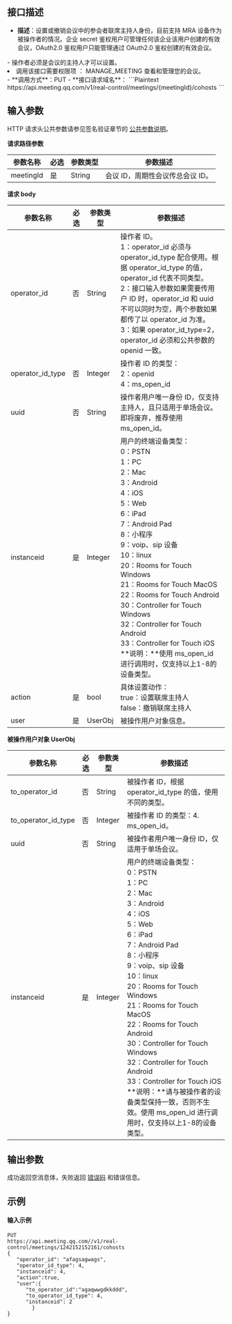 ## 接口描述
- **描述**：设置或撤销会议中的参会者联席主持人身份，目前支持 MRA 设备作为被操作者的情况。企业 secret 鉴权用户可管理任何该企业该用户创建的有效会议，OAuth2.0 鉴权用户只能管理通过 OAuth2.0 鉴权创建的有效会议。
<dx-alert infotype="explain" title="">
- 操作者必须是会议的主持人才可以设置。<li>调用该接口需要权限项 ： MANAGE_MEETING 查看和管理您的会议。</li>
</dx-alert>
- **调用方式**：PUT
- **接口请求域名**：
```Plaintext
https://api.meeting.qq.com/v1/real-control/meetings/{meetingId}/cohosts
```



## 输入参数
HTTP 请求头公共参数请参见签名验证章节的 [公共参数说明](https://cloud.tencent.com/document/product/1095/42413#.E5.85.AC.E5.85.B1.E5.8F.82.E6.95.B0)。

**请求路径参数**

| 参数名称  | 必选 | 参数类型 | 参数描述                     |
| --------- | ---- | -------- | ---------------------------- |
| meetingId | 是   | String   | 会议 ID，周期性会议传总会议 ID。 |


**请求 body**

| 参数名称                     | 必选 | 参数类型 | 参数描述                                                     |
| ---------------------------- | ---- | -------- | ------------------------------------------------------------ |
| operator_id       | 否   | String   | 操作者 ID。<br>1：operator_id 必须与 operator_id_type 配合使用。根据 operator_id_type 的值，operator_id 代表不同类型。<br>2：接口输入参数如果需要传用户 ID 时，operator_id 和 uuid 不可以同时为空，两个参数如果都传了以 operator_id 为准。<br>3：如果 operator_id_type=2，operator_id 必须和公共参数的 openid 一致。                    |
| operator_id_type     | 否   | Integer   | 操作者 ID 的类型：<br>2：openid  <br>4：ms_open_id                   |
| uuid                         | 否   | String   | 操作者用户唯一身份 ID，仅支持主持人，且只适用于单场会议。即将废弃，推荐使用 ms_open_id。                   |
| instanceid                   | 是   | Integer  | 用户的终端设备类型：<br>0：PSTN<br>1：PC<br>2：Mac<br>3：Android<br>4：iOS<br>5：Web<br>6：iPad<br>7：Android Pad<br>8：小程序<br>9：voip、sip 设备<br>10：linux<br>20：Rooms for Touch Windows<br>21：Rooms for Touch MacOS<br>22：Rooms for Touch Android<br>30：Controller for Touch Windows<br>32：Controller for Touch Android<br>33：Controller for Touch iOS<br>**说明：**使用 ms_open_id 进行调用时，仅支持以上1-8的设备类型。 |
| action | 是   | bool    | 具体设置动作：<br>true：设置联席主持人<br>false：撤销联席主持人 |
| user   | 是   | UserObj | 被操作用户对象信息。                                    |

**被操作用户对象 UserObj**

| 参数名称                     | 必选 | 参数类型 | 参数描述                                                     |
| ---------------------------- | ---- | -------- | ------------------------------------------------------------ |
| to_operator_id | 否 | String | 被操作者 ID，根据 operator_id_type 的值，使用不同的类型。 |
| to_operator_id_type | 否 | Integer | 被操作者 ID 的类型：4. ms_open_id。 |
| uuid                         | 否   | String   |被操作者用户唯一身份 ID，仅适用于单场会议。                |
| instanceid                   | 是   | Integer  | 用户的终端设备类型：<br>0：PSTN<br>1：PC<br>2：Mac<br>3：Android<br>4：iOS<br>5：Web<br>6：iPad<br>7：Android Pad<br>8：小程序<br>9：voip、sip 设备<br>10：linux<br>20：Rooms for Touch Windows<br>21：Rooms for Touch MacOS<br>22：Rooms for Touch Android<br>30：Controller for Touch Windows<br>32：Controller for Touch Android<br>33：Controller for Touch iOS<br>**说明：**请与被操作者的设备类型保持一致，否则不生效。使用 ms_open_id 进行调用时，仅支持以上1-8的设备类型。 |

## 输出参数
成功返回空消息体，失败返回 [错误码](https://cloud.tencent.com/document/product/1095/43704) 和错误信息。


##  示例
#### 输入示例
```Plaintext
PUT
https://api.meeting.qq.com//v1/real-control/meetings/1242152152161/cohosts
{
   "operator_id": "afagsagwags",    
   "operator_id_type": 4,    
   "instanceid": 4,    
   "action":true,    
   "user":{        
	  "to_operator_id":"agaqwwgdkkddd",        
      "to_operator_id_type": 4,        
      "instanceid": 2    
	  	}
}
```

